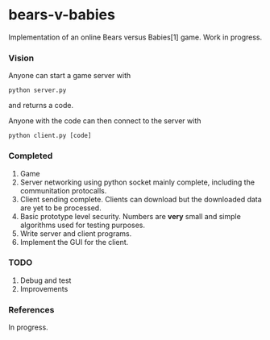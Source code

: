 # bears-v-babies

Implementation of an online Bears versus Babies[1] game. Work in progress.


### Vision

Anyone can start a game server with
```
python server.py
```
and returns a code.

Anyone with the code can then connect to the server with
```
python client.py [code]
```

### Completed

1. Game
2. Server networking using python socket mainly complete, including the communitation protocalls.
3. Client sending complete. Clients can download but the downloaded data are yet to be processed.
4. Basic prototype level security. Numbers are **very** small and simple algorithms used for testing purposes.
5. Write server and client programs.
6. Implement the GUI for the client.
### TODO

1. Debug and test
2. Improvements

### References

In progress.
